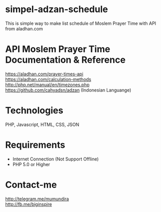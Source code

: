 # simpel-adzan-schedule
This is simple way to make list schedule of  Moslem Prayer Time with API from aladhan.com

# API Moslem Prayer Time Documentation & Reference
https://aladhan.com/prayer-times-api <br>
https://aladhan.com/calculation-methods <br>
http://php.net/manual/en/timezones.php <br>
https://github.com/cahyadsn/adzan (Indonesian Languange)

# Technologies
PHP, Javascript, HTML, CSS, JSON

# Requirements
- Internet Connection (Not Support Offline) <br>
- PHP 5.0 or Higher 

# Contact-me
http://telegram.me/mumundira <br>
http://fb.me/biginspire <br>



